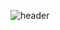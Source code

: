 ![header](https://capsule-render.vercel.app/api?type=Rounded&color=auto&height=300&section=header&text=Just%20DoIt&fontSize=90&desc=YOON%JAE%HAK&animation=fadeIn)

<!--
**yjh0602/yjh0602** is a ✨ _special_ ✨ repository because its `README.md` (this file) appears on your GitHub profile.




<a href="https://velog.io/@yjh0602" target="_blank"><img src="https://img.shields.io/badge/뱃지레이블-배경색?style=plastic&logo=로고&logoColor=20C997"/></a>
